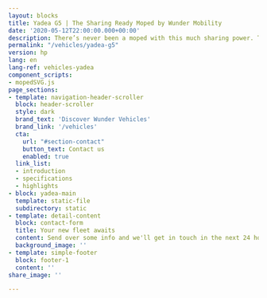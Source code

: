 ```yaml
---
layout: blocks
title: Yadea G5 | The Sharing Ready Moped by Wunder Mobility
date: '2020-05-12T22:00:00.000+00:00'
description: There’s never been a moped with this much sharing power. That’s because there’s never been a moped like the Yadea G5.
permalink: "/vehicles/yadea-g5"
version: hp
lang: en
lang-ref: vehicles-yadea
component_scripts:
- mopedSVG.js
page_sections:
- template: navigation-header-scroller
  block: header-scroller
  style: dark
  brand_text: 'Discover Wunder Vehicles'
  brand_link: '/vehicles'
  cta:
    url: "#section-contact"
    button_text: Contact us
    enabled: true
  link_list:
  - introduction
  - specifications
  - highlights
- block: yadea-main
  template: static-file
  subdirectory: static
- template: detail-content
  block: contact-form
  title: Your new fleet awaits
  content: Send over some info and we'll get in touch in the next 24 hours.
  background_image: ''
- template: simple-footer
  block: footer-1
  content: ''
share_image: ''

---
```

